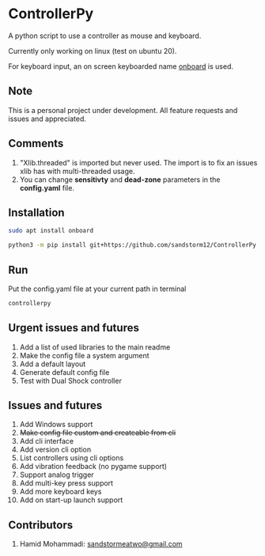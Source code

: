 # ControllerPy

A python script to use a controller as mouse and keyboard.

Currently only working on linux (test on ubuntu 20).

For keyboard input, an on screen keyboarded name [onboard](https://launchpad.net/onboard) is used.


## Note

This is a personal project under development. All feature requests and issues and appreciated.


## Comments
1. "Xlib.threaded" is imported but never used. The import is to fix an issues xlib has with multi-threaded usage.
2. You can change **sensitivty** and **dead-zone** parameters in the **config.yaml** file.


## Installation
```bash
sudo apt install onboard

python3 -m pip install git+https://github.com/sandstorm12/ControllerPy.git
```


## Run

Put the config.yaml file at your current path in terminal

```bash
controllerpy
```


## Urgent issues and futures
1. Add a list of used libraries to the main readme
2. Make the config file a system argument
3. Add a default layout
4. Generate default config file
5. Test with Dual Shock controller


## Issues and futures
1. Add Windows support
2. ~~Make config file custom and createable from cli~~
3. Add cli interface
4. Add version cli option
5. List controllers using cli options
6. Add vibration feedback (no pygame support)
7. Support analog trigger
8. Add multi-key press support
9. Add more keyboard keys
10. Add on start-up launch support


## Contributors
1. Hamid Mohammadi: <sandstormeatwo@gmail.com>
